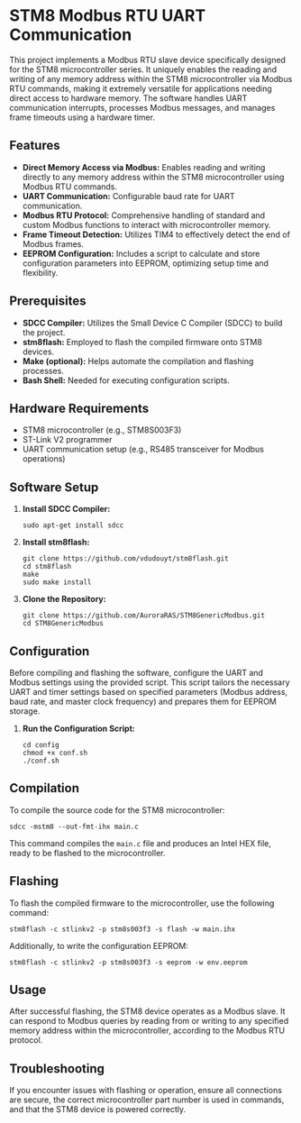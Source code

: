 # STM8 Modbus RTU UART Communication

This project implements a Modbus RTU slave device specifically designed for the STM8 microcontroller series. It uniquely enables the reading and writing of any memory address within the STM8 microcontroller via Modbus RTU commands, making it extremely versatile for applications needing direct access to hardware memory. The software handles UART communication interrupts, processes Modbus messages, and manages frame timeouts using a hardware timer.

## Features

- **Direct Memory Access via Modbus:** Enables reading and writing directly to any memory address within the STM8 microcontroller using Modbus RTU commands.
- **UART Communication:** Configurable baud rate for UART communication.
- **Modbus RTU Protocol:** Comprehensive handling of standard and custom Modbus functions to interact with microcontroller memory.
- **Frame Timeout Detection:** Utilizes TIM4 to effectively detect the end of Modbus frames.
- **EEPROM Configuration:** Includes a script to calculate and store configuration parameters into EEPROM, optimizing setup time and flexibility.

## Prerequisites

- **SDCC Compiler:** Utilizes the Small Device C Compiler (SDCC) to build the project.
- **stm8flash:** Employed to flash the compiled firmware onto STM8 devices.
- **Make (optional):** Helps automate the compilation and flashing processes.
- **Bash Shell:** Needed for executing configuration scripts.

## Hardware Requirements

- STM8 microcontroller (e.g., STM8S003F3)
- ST-Link V2 programmer
- UART communication setup (e.g., RS485 transceiver for Modbus operations)

## Software Setup

1. **Install SDCC Compiler:**
   ```
   sudo apt-get install sdcc
   ```

2. **Install stm8flash:**
   ```
   git clone https://github.com/vdudouyt/stm8flash.git
   cd stm8flash
   make
   sudo make install
   ```

3. **Clone the Repository:**
   ```
   git clone https://github.com/AuroraRAS/STM8GenericModbus.git
   cd STM8GenericModbus
   ```

## Configuration

Before compiling and flashing the software, configure the UART and Modbus settings using the provided script. This script tailors the necessary UART and timer settings based on specified parameters (Modbus address, baud rate, and master clock frequency) and prepares them for EEPROM storage.

1. **Run the Configuration Script:**
   ```
   cd config
   chmod +x conf.sh
   ./conf.sh
   ```

## Compilation

To compile the source code for the STM8 microcontroller:

```
sdcc -mstm8 --out-fmt-ihx main.c
```

This command compiles the `main.c` file and produces an Intel HEX file, ready to be flashed to the microcontroller.

## Flashing

To flash the compiled firmware to the microcontroller, use the following command:

```
stm8flash -c stlinkv2 -p stm8s003f3 -s flash -w main.ihx
```

Additionally, to write the configuration EEPROM:

```
stm8flash -c stlinkv2 -p stm8s003f3 -s eeprom -w env.eeprom
```

## Usage

After successful flashing, the STM8 device operates as a Modbus slave. It can respond to Modbus queries by reading from or writing to any specified memory address within the microcontroller, according to the Modbus RTU protocol.

## Troubleshooting

If you encounter issues with flashing or operation, ensure all connections are secure, the correct microcontroller part number is used in commands, and that the STM8 device is powered correctly.
